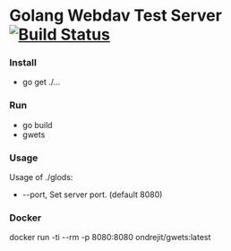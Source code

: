 # Golang Webdav Test Server [![Build Status](https://travis-ci.org/OndrejIT/gwets.svg?branch=master)](https://travis-ci.org)

### Install
  - go get ./...

### Run
 - go build
 - gwets

### Usage
  Usage of ./glods:
  * --port, Set server port. (default 8080)

### Docker
  docker run -ti --rm -p 8080:8080 ondrejit/gwets:latest